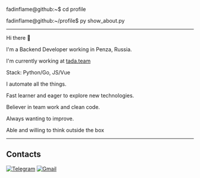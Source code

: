 fadinflame@github:~$ cd profile

fadinflame@github:~/profile$ py show_about.py

---

Hi there 👋

I'm a Backend Developer working in Penza, Russia.

I'm currently working at [tada.team](https://tada.team)

Stack: Python/Go, JS/Vue

I automate all the things.

Fast learner and eager to explore new technologies.

Believer in team work and clean code.

Always wanting to improve.

Able and willing to think outside the box

---
<h2>Contacts</h2>

[![Telegram](https://img.shields.io/badge/-TELEGRAM-2CA5E0?style=for-the-badge&logo=telegram&logoColor=white)](https://t.me/fdnflm)
[![Gmail](https://img.shields.io/badge/-GMAIL-D14836?style=for-the-badge&logo=gmail&logoColor=white)](mailto:fadinflame@gmail.com)


